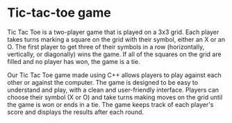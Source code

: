 # Tic-tac-toe game
Tic Tac Toe is a two-player game that is played on a 3x3 grid. Each player takes turns marking a square on the grid with their symbol, either an X or an O. The first player to get three of their symbols in a row (horizontally, vertically, or diagonally) wins the game. If all of the squares on the grid are filled and no player has won, the game is a tie.

Our Tic Tac Toe game made using C++ allows players to play against each other or against the computer. The game is designed to be easy to understand and play, with a clean and user-friendly interface. Players can choose their symbol (X or O) and take turns making moves on the grid until the game is won or ends in a tie. The game keeps track of each player's score and displays the results after each round.
